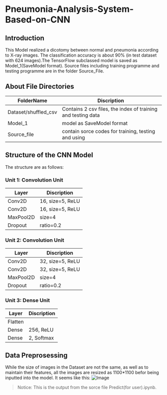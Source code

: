 # Pneumonia-Analysis-System-Based-on-CNN
## Introduction
This Model realized a dicotomy between normal and pneumonia according to X-ray images. 
The classification accuracy is about 90% (in test dataset with 624 images).The TensorFlow subclassed model is saved as Model_1(SaveModel format).
Source files including training programme and testing programme are in the folder Source_File.
## About File Directories
FolderName | Discription
-|-
Dataset/shuffled_csv | Contains 2 csv files, the index of training and testing data
Model_1 | model as SaveModel format
Source_file | contain sorce codes for training, testing and using
## Structure of the CNN Model
The structure are as follows:
### Unit 1: Convolution Unit
Layer | Discription
-|-
Conv2D | 16, size=5, ReLU
Conv2D | 16, size=5, ReLU
MaxPool2D | size=4
Dropout | ratio=0.2
### Unit 2: Convolution Unit
Layer | Discription
-|-
Conv2D | 32, size=5, ReLU
Conv2D | 32, size=5, ReLU
MaxPool2D | size=4
Dropout | ratio=0.2
### Unit 3: Dense Unit
Layer | Discription
-|-
Flatten |
Dense | 256, ReLU
Dense | 2, Softmax
## Data Preprosessing
While the size of images in the Dataset are not the same, as well as to maintain their features, all the images are resized as 1100*1100 befor being inputted into the model.
It seems like this:
![Image]("C:\prog\image.png") <br/>
> Notice: This is the output from the sorce file Predict(for user).ipynb.



